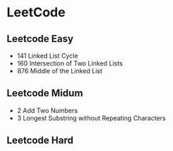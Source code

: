 # LeetCode

## Leetcode Easy

- 141 Linked List Cycle
- 160 Intersection of Two Linked Lists
- 876 Middle of the Linked List

## Leetcode Midum
-  2 Add Two Numbers
-  3 Longest Substring without Repeating Characters

## Leetcode Hard

